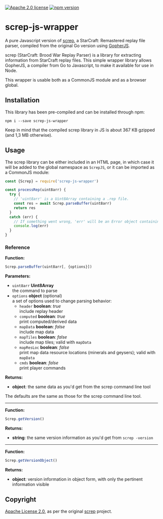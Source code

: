 [![Apache 2.0 license](https://img.shields.io/badge/license-Apache--2.0-green)](https://www.apache.org/licenses/LICENSE-2.0) [![npm version](https://badge.fury.io/js/screp-js.svg)](https://badge.fury.io/js/screp-js)

# screp-js-wrapper

A pure Javascript version of [screp](https://github.com/icza/screp), a StarCraft: Remastered replay file parser, compiled from the original Go version using [GopherJS](https://github.com/gopherjs/gopherjs).

screp (StarCraft: Brood War Replay Parser) is a library for extracting information from StarCraft replay files. This simple wrapper library allows GopherJS, a compiler from Go to Javascript, to make it available for use in Node.

This wrapper is usable both as a CommonJS module and as a browser global.

## Installation

This library has been pre-compiled and can be installed through npm:

```
npm i --save screp-js-wrapper
```

Keep in mind that the compiled screp library in JS is about 367 KB gzipped (and 1,3 MB otherwise).

## Usage

The screp library can be either included in an HTML page, in which case it will be added to the global namespace as `ScrepJS`, or it can be imported as a CommonJS module:

```js
const {Screp} = require('screp-js-wrapper')

const processRep(uint8arr) {
  try {
    // 'uint8arr' is a Uint8Array containing a .rep file.
    const res = await Screp.parseBuffer(uint8arr)
    return res
  }
  catch (err) {
    // If something went wrong, 'err' will be an Error object containing a string thrown by Go.
    console.log(err)
  }
}
```

### Reference

**Function:**

```js
Screp.parseBuffer(uint8arr[, {options}])
```

**Parameters:**

* `uint8arr` **Uint8Array**\
  the command to parse
* `options` **object** (optional)\
  a set of options used to change parsing behavior:
  * `header` **boolean**: *true*\
    include replay header
  * `computed` **boolean**: *true*\
    print computed/derived data
  * `mapData` **boolean**: *false*\
    include map data
  * `mapTiles` **boolean**: *false*\
    include map tiles; valid with `mapData`
  * `mapResLoc` **boolean**: *false*\
    print map data resource locations (minerals and geysers); valid with `mapData`
  * `cmds` **boolean**: *false*\
    print player commands

**Returns:**

* **object**: the same data as you'd get from the screp command line tool

The defaults are the same as those for the screp command line tool.

----

**Function:**

```js
Screp.getVersion()
```

**Returns:**

* **string**: the same version information as you'd get from `screp -version`

----

**Function:**

```js
Screp.getVersionObject()
```

**Returns:**

* **object**: version information in object form, with only the pertinent information visible

## Copyright

[Apache License 2.0](https://www.apache.org/licenses/LICENSE-2.0), as per the original [screp](https://github.com/icza/screp) project.
